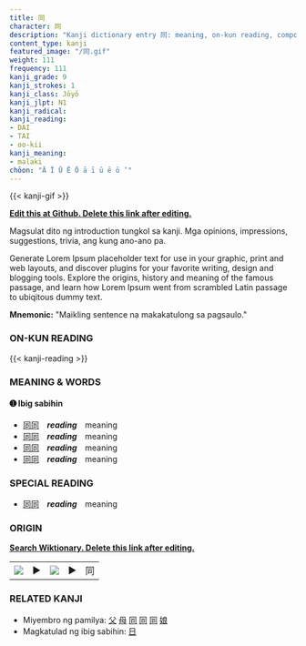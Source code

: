 ```yaml
---
title: 同
character: 同
description: "Kanji dictionary entry 同: meaning, on-kun reading, compounds, origin, related kanji"
content_type: kanji
featured_image: "/同.gif"
weight: 111
frequency: 111
kanji_grade: 9
kanji_strokes: 1
kanji_class: Jōyō
kanji_jlpt: N1
kanji_radical: 
kanji_reading: 
- DAI
- TAI
- oo-kii
kanji_meaning:
- malaki
chōon: "Ā Ī Ū Ē Ō ā ī ū ē ō ’"
---
```

[//]: # (Don't edit the line below. Kanji animated GIF code is automatically generated.)
{{< kanji-gif >}}

[//]: # (Edit below this line.)

**[Edit this at Github. Delete this link after editing.](https://github.com/tim0g/tim/tree/main/content/kanji/同/index.md)**

Magsulat dito ng introduction tungkol sa kanji. Mga opinions, impressions, suggestions, trivia, ang kung ano-ano pa.

Generate Lorem Ipsum placeholder text for use in your graphic, print and web layouts, and discover plugins for your favorite writing, design and blogging tools. Explore the origins, history and meaning of the famous passage, and learn how Lorem Ipsum went from scrambled Latin passage to ubiqitous dummy text.
 
**Mnemonic:** "Maikling sentence na makakatulong sa pagsaulo."

### ON-KUN READING

[//]: # (Don't edit the line below. ON-KUN READING code is automatically generated.)
{{< kanji-reading >}}

### MEANING & WORDS

#### ➊ **Ibig sabihin**
  - [同](../同)[同](../同)　***reading***　meaning
  - [同](../同)[同](../同)　***reading***　meaning
  - [同](../同)[同](../同)　***reading***　meaning
  - [同](../同)[同](../同)　***reading***　meaning

### SPECIAL READING
  - [同](../同)[同](../同)　***reading***　meaning

### ORIGIN

**[Search Wiktionary. Delete this link after editing.](https://wiktionary.org/wiki/同)**
<table class="kanji-table"><tr><td>
<img src="60px-同-bronze.svg.png">
</td><td>▶</td><td>
<img src="60px-同-oracle.svg.png">
</td><td>▶</td>
<td class="kanji-origin">同</td>
</tr></table>

### RELATED KANJI
- Miyembro ng pamilya: [父](../父) [母](../母) [同](../同) [同](../同) [同](../同) [娘](../娘)
- Magkatulad ng ibig sabihin: [日](../日)
